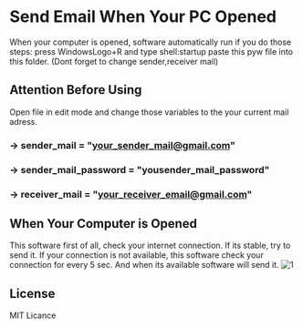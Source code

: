 # Send Email When Your PC Opened
When your computer is opened, software automatically run if you do those steps:
press WindowsLogo+R and type shell:startup
paste this pyw file into this folder. (Dont forget to change sender,receiver mail)


## Attention Before Using
Open file in edit mode and change those variables to the your current mail adress.
### -> sender_mail = "your_sender_mail@gmail.com"
### -> sender_mail_password = "yousender_mail_password"
### -> receiver_mail = "your_receiver_email@gmail.com"


## When Your Computer is Opened
This software first of all, check your internet connection. If its stable, try to send it.
If your connection is not available, this software check your connection for every 5 sec. And when its available software will send it.
![1](https://user-images.githubusercontent.com/63451008/90455077-ad79a680-e0fd-11ea-8f17-ce65aa7366d4.PNG)

## License
MIT Licance
